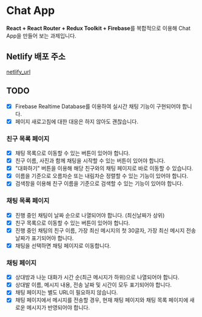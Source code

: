 # Chat App

**React + React Router + Redux  Toolkit + Firebase**를 복합적으로 이용해 Chat App을 만들어 보는 과제입니다.

## Netlify 배포 주소
[netlify_url](https://dreamy-figolla-0907fe.netlify.app)

## TODO

- [x] Firebase Realtime Database를 이용하여 실시간 채팅 기능이 구현되어야 합니다.
- [x] 페이지 새로고침에 대한 대응은 하지 않아도 괜찮습니다.

### 친구 목록 페이지

- [x] 채팅 목록으로 이동할 수 있는 버튼이 있어야 합니다.
- [x] 친구 이름, 사진과 함께 채팅을 시작할 수 있는 버튼이 있어야 합니다.
- [x] "대화하기" 버튼을 이용해 해당 친구와의 채팅 페이지로 바로 이동할 수 있습니다.
- [x] 이름을 기준으로 오름차순 또는 내림차순 정렬할 수 있는 기능이 있어야 합니다.
- [x] 검색창을 이용해 친구 이름을 기준으로 검색할 수 있는 기능이 있어야 합니다.

### 채팅 목록 페이지

- [x] 진행 중인 채팅이 날짜 순으로 나열되어야 합니다. (최신날짜가 상위)
- [x] 친구 목록으로 이동할 수 있는 버튼이 있어야 합니다.
- [x] 진행 중인 채팅의 친구 이름, 가장 최신 메시지의 첫 30글자, 가장 최신 메시지 전송 날짜가 표기되어야 합니다.
- [x] 채팅을 선택하면 채팅 페이지로 이동합니다.

### 채팅 페이지

- [x] 상대방과 나눈 대화가 시간 순(최근 메시지가 하위)으로 나열되어야 합니다.
- [x] 상대발 이름, 메시지 내용, 전송 날짜 및 시간이 모두 표기되어야 합니다.
- [x] 채팅 페이지는 별도 URL이 필요하지 않습니다.
- [x] 채팅 페이지에서 메시지를 전송할 경우, 현재 채팅 페이지와 채팅 목록 페이지에 새로운 메시지가 반영되어야 합니다.
